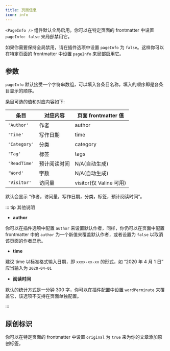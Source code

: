 ```yaml
---
title: 页面信息
icon: info
---
```


`<PageInfo />` 组件默认全局启用。你可以在特定页面的 frontmatter 中设置 `pageInfo: false` 来局部禁用它。

如果你需要保持全局禁用，请在插件选项中设置 `pageInfo` 为 `false`。这样你可以在特定页面的 frontmatter 中设置 `pageInfo` 来局部启用它。

## 参数

`pageInfo` 默认接受一个字符串数组，可以填入各条目名称，填入的顺序即是各条目显示的顺序。

条目可选的值和对应内容如下:

| 条目         | 对应内容     | 页面 frontmatter 值     |
| ------------ | ------------ | ----------------------- |
| `'Author'`   | 作者         | author                  |
| `'Time'`     | 写作日期     | time                    |
| `'Category'` | 分类         | category                |
| `'Tag'`      | 标签         | tags                    |
| `'ReadTime'` | 预计阅读时间 | N/A(自动生成)           |
| `'Word'`     | 字数         | N/A(自动生成)           |
| `'Visitor'`  | 访问量       | visitor(仅 Valine 可用) |

默认会显示 “作者，访问量，写作日期，分类，标签，预计阅读时间”。

::: tip 其他说明

- **author**

你可以在插件选项中配置 `author` 来设置默认作者，同样，你仍可以在页面中配置 frontmatter 中的 `author` 为一个新值来覆盖默认作者，或者设置为 `false` 以取消该页面的作者显示。

- **time**

建议 time 以标准格式输入日期，即 `xxxx-xx-xx` 的形式，如 “2020 年 4 月 1 日” 应当输入为 `2020-04-01`

- **阅读时间**

默认的统计方式是一分钟 300 字，你可以在插件配置中设置 `wordPerminute` 来覆盖它，该选项不支持在页面单独配置。

:::

## 原创标识

你可以在特定页面的 frontmatter 中设置 `original` 为 `true` 来为你的文章添加原创标签。
